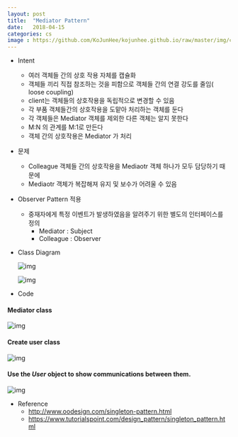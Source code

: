 ```yaml
---
layout: post
title:  "Mediator Pattern"
date:   2018-04-15
categories: cs
image : https://github.com/KoJunHee/kojunhee.github.io/raw/master/img/cs_img.jpg
---
```


- Intent

  - 여러 객체들 간의 상호 작용 자체를 캡슐화
  - 객체들 끼리 직접 참조하는 것을 피함으로 객체들 간의 연결 강도를 줄임( loose coupling)
  - client는 객체들의 상호작용을 독립적으로 변경할 수 있음 
  - 각 부품 객체들간의 상호작용을 도맡아 처리하는 객체를 둔다
  - 각 객체들은 Mediator 객체를 제외한 다른 객체는 알지 못한다
  - M:N 의 관계를 M:1로 만든다
  - 객체 간의 상호작용은 Mediator 가 처리

- 문제

  - Colleague 객체들 간의 상호작용을 Mediaotr 객체 하나가 모두 담당하기 때문에
  - Mediaotr 객체가 복잡해져 유지 및 보수가 어려울 수 있음

- Observer Pattern 적용

  - 중재자에게 특정 이벤트가 발생하였음을 알려주기 위한 별도의 인터페이스를 정의
    - Mediator : Subject 
    - Colleague : Observer

- Class Diagram

  ![img](https://github.com/KoJunHee/kojunhee.github.io/raw/master/img/m01.png)

  ![img](https://github.com/KoJunHee/kojunhee.github.io/raw/master/img/m02.png)


- Code



#### Mediator class

![img](https://github.com/KoJunHee/kojunhee.github.io/raw/master/img/m03.png)

#### Create user class

![img](https://github.com/KoJunHee/kojunhee.github.io/raw/master/img/m04.png)

#### Use the *User* object to show communications between them.

![img](https://github.com/KoJunHee/kojunhee.github.io/raw/master/img/m05.png)

- Reference
  - <http://www.oodesign.com/singleton-pattern.html>
  - <https://www.tutorialspoint.com/design_pattern/singleton_pattern.html>



